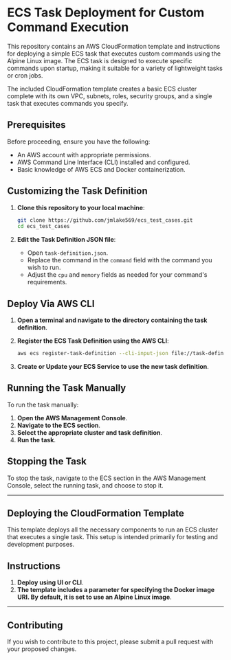# ECS Task Deployment for Custom Command Execution

This repository contains an AWS CloudFormation template and instructions for deploying a simple ECS task that executes custom commands using the Alpine Linux image. The ECS task is designed to execute specific commands upon startup, making it suitable for a variety of lightweight tasks or cron jobs.

The included CloudFormation template creates a basic ECS cluster complete with its own VPC, subnets, roles, security groups, and a single task that executes commands you specify.

## Prerequisites

Before proceeding, ensure you have the following:

- An AWS account with appropriate permissions.
- AWS Command Line Interface (CLI) installed and configured.
- Basic knowledge of AWS ECS and Docker containerization.

## Customizing the Task Definition

1. **Clone this repository to your local machine**:

    ```bash
    git clone https://github.com/jmlake569/ecs_test_cases.git
    cd ecs_test_cases
    ```

2. **Edit the Task Definition JSON file**:

    - Open `task-definition.json`.
    - Replace the command in the `command` field with the command you wish to run.
    - Adjust the `cpu` and `memory` fields as needed for your command's requirements.

## Deploy Via AWS CLI

1. **Open a terminal and navigate to the directory containing the task definition**.

2. **Register the ECS Task Definition using the AWS CLI**:

    ```bash
    aws ecs register-task-definition --cli-input-json file://task-definition.json
    ```

3. **Create or Update your ECS Service to use the new task definition**.

## Running the Task Manually

To run the task manually:

1. **Open the AWS Management Console**.
2. **Navigate to the ECS section**.
3. **Select the appropriate cluster and task definition**.
4. **Run the task**.

## Stopping the Task

To stop the task, navigate to the ECS section in the AWS Management Console, select the running task, and choose to stop it.

---

## Deploying the CloudFormation Template

This template deploys all the necessary components to run an ECS cluster that executes a single task. This setup is intended primarily for testing and development purposes.

## Instructions

1. **Deploy using UI or CLI**.
2. **The template includes a parameter for specifying the Docker image URI. By default, it is set to use an Alpine Linux image**.

---

## Contributing

If you wish to contribute to this project, please submit a pull request with your proposed changes.